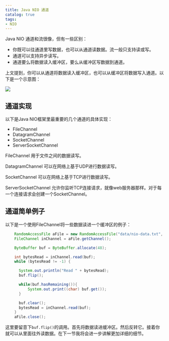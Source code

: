 ```yaml
---
title: Java NIO 通道
catalog: true
tags:
- NIO
---
```

Java NIO 通道和流很像，但有一些区别：

- 你既可以往通道里写数据，也可以从通道读数据。流一般只支持读或写。
- 通道可以支持异步读写。
- 通道要么将数据读入缓冲区，要么从缓冲区写数据到通道。

上文提到，你可以从通道将数据读入缓冲区，也可以从缓冲区将数据写入通道。以下是一个示意图：

![](http://tutorials.jenkov.com/images/java-nio/overview-channels-buffers.png)

## 通道实现

以下是Java NIO框架里最重要的几个通道的具体实现：

- FileChannel
- DatagramChannel
- SocketChannel
- ServerSocketChannel

FileChannel 用于文件之间的数据读写。

DatagramChannel 可以在网络上基于UDP进行数据读写。

SocketChannel 可以在网络上基于TCP进行数据读写。

ServerSocketChannel 允许你监听TCP连接请求，就像web服务器那样。对于每一个连接请求会创建一个SocketChannel。

## 通道简单例子

以下是一个使用FileChannel将一些数据读进一个缓冲区的例子：

```java
	RandomAccessFile aFile = new RandomAccessFile("data/nio-data.txt", "rw");
    FileChannel inChannel = aFile.getChannel();

    ByteBuffer buf = ByteBuffer.allocate(48);

    int bytesRead = inChannel.read(buf);
    while (bytesRead != -1) {

      System.out.println("Read " + bytesRead);
      buf.flip();

      while(buf.hasRemaining()){
          System.out.print((char) buf.get());
      }

      buf.clear();
      bytesRead = inChannel.read(buf);
    }
    aFile.close();
```

这里要留意下`buf.flip()`的调用。首先将数据读进缓冲区。然后反转它。接着你就可以从里面往外读数据。在下一节我将会进一步讲解更加详细的细节。                            